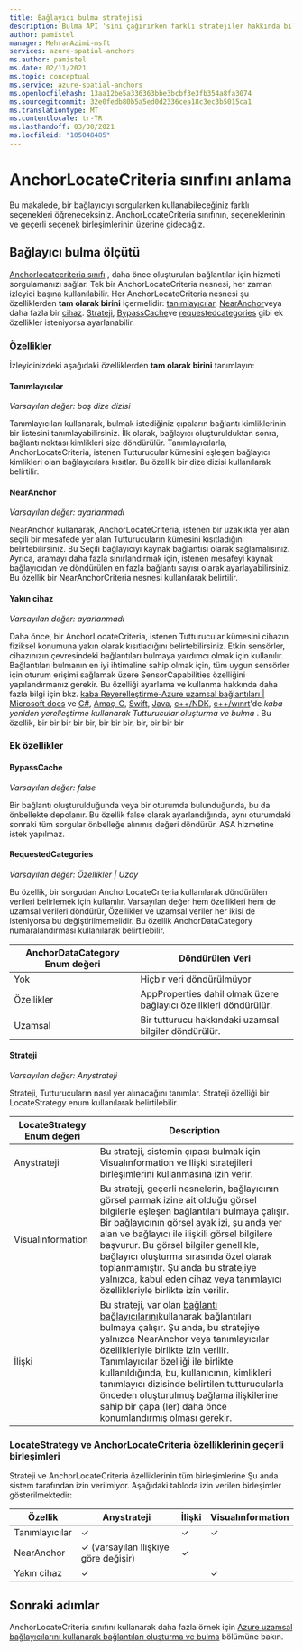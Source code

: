 ```yaml
---
title: Bağlayıcı bulma stratejisi
description: Bulma API 'sini çağırırken farklı stratejiler hakkında bilgi edinin
author: pamistel
manager: MehranAzimi-msft
services: azure-spatial-anchors
ms.author: pamistel
ms.date: 02/11/2021
ms.topic: conceptual
ms.service: azure-spatial-anchors
ms.openlocfilehash: 13aa12be5a336363bbe3bcbf3e3fb354a8fa3074
ms.sourcegitcommit: 32e0fedb80b5a5ed0d2336cea18c3ec3b5015ca1
ms.translationtype: MT
ms.contentlocale: tr-TR
ms.lasthandoff: 03/30/2021
ms.locfileid: "105048485"
---
```

# <a name="understanding-the-anchorlocatecriteria-class"></a>AnchorLocateCriteria sınıfını anlama
Bu makalede, bir bağlayıcıyı sorgularken kullanabileceğiniz farklı seçenekleri öğreneceksiniz. AnchorLocateCriteria sınıfının, seçeneklerinin ve geçerli seçenek birleşimlerinin üzerine gidecağız.

## <a name="anchor-locate-criteria"></a>Bağlayıcı bulma ölçütü
[Anchorlocatecriteria sınıfı](/dotnet/api/microsoft.azure.spatialanchors.anchorlocatecriteria) , daha önce oluşturulan bağlantılar için hizmeti sorgulamanızı sağlar. Tek bir AnchorLocateCriteria nesnesi, her zaman izleyici başına kullanılabilir. Her AnchorLocateCriteria nesnesi şu özelliklerden **tam olarak birini** Içermelidir: [tanımlayıcılar](#identifiers), [NearAnchor](#nearanchor)veya daha fazla bir [cihaz](#neardevice). [Strateji](#strategy), [BypassCache](#bypasscache)ve [requestedcategories](#requestedcategories) gibi ek özellikler isteniyorsa ayarlanabilir. 

### <a name="properties"></a>Özellikler
İzleyicinizdeki aşağıdaki özelliklerden **tam olarak birini** tanımlayın:
#### <a name="identifiers"></a>Tanımlayıcılar
*Varsayılan değer: boş dize dizisi*

Tanımlayıcıları kullanarak, bulmak istediğiniz çıpaların bağlantı kimliklerinin bir listesini tanımlayabilirsiniz. İlk olarak, bağlayıcı oluşturulduktan sonra, bağlantı noktası kimlikleri size döndürülür. Tanımlayıcılarla, AnchorLocateCriteria, istenen Tutturucular kümesini eşleşen bağlayıcı kimlikleri olan bağlayıcılara kısıtlar. Bu özellik bir dize dizisi kullanılarak belirtilir. 

#### <a name="nearanchor"></a>NearAnchor
*Varsayılan değer: ayarlanmadı*

NearAnchor kullanarak, AnchorLocateCriteria, istenen bir uzaklıkta yer alan seçili bir mesafede yer alan Tutturucuların kümesini kısıtladığını belirtebilirsiniz. Bu Seçili bağlayıcıyı kaynak bağlantısı olarak sağlamalısınız. Ayrıca, aramayı daha fazla sınırlandırmak için, istenen mesafeyi kaynak bağlayıcıdan ve döndürülen en fazla bağlantı sayısı olarak ayarlayabilirsiniz.
Bu özellik bir NearAnchorCriteria nesnesi kullanılarak belirtilir.

#### <a name="neardevice"></a>Yakın cihaz
*Varsayılan değer: ayarlanmadı*

Daha önce, bir AnchorLocateCriteria, istenen Tutturucular kümesini cihazın fiziksel konumuna yakın olarak kısıtladığını belirtebilirsiniz. Etkin sensörler, cihazınızın çevresindeki bağlantıları bulmaya yardımcı olmak için kullanılır. Bağlantıları bulmanın en iyi ihtimaline sahip olmak için, tüm uygun sensörler için oturum erişimi sağlamak üzere SensorCapabilities özelliğini yapılandırmanız gerekir. Bu özelliği ayarlama ve kullanma hakkında daha fazla bilgi için bkz. [kaba Reyerelleştirme-Azure uzamsal bağlantıları | Microsoft docs](./coarse-reloc.md) ve [C#](../how-tos/set-up-coarse-reloc-unity.md), [Amaç-C](../how-tos/set-up-coarse-reloc-unity.md), [Swift](../how-tos/set-up-coarse-reloc-swift.md), [Java](../how-tos/set-up-coarse-reloc-java.md), [c++/NDK](../how-tos/set-up-coarse-reloc-cpp-ndk.md), [c++/wınrt](../how-tos/set-up-coarse-reloc-cpp-winrt.md)'de *kaba yeniden yerelleştirme kullanarak Tutturucular oluşturma ve bulma* .
Bu özellik, bir bir bir bir bir, bir bir bir, bir, bir bir bir

### <a name="additional-properties"></a>Ek özellikler
#### <a name="bypasscache"></a>BypassCache
*Varsayılan değer: false*

Bir bağlantı oluşturulduğunda veya bir oturumda bulunduğunda, bu da önbellekte depolanır.  Bu özellik false olarak ayarlandığında, aynı oturumdaki sonraki tüm sorgular önbelleğe alınmış değeri döndürür. ASA hizmetine istek yapılmaz.

#### <a name="requestedcategories"></a>RequestedCategories
*Varsayılan değer: Özellikler | Uzay*

Bu özellik, bir sorgudan AnchorLocateCriteria kullanılarak döndürülen verileri belirlemek için kullanılır. Varsayılan değer hem özellikleri hem de uzamsal verileri döndürür, Özellikler ve uzamsal veriler her ikisi de isteniyorsa bu değiştirilmemelidir. Bu özellik AnchorDataCategory numaralandırması kullanılarak belirtilebilir.

AnchorDataCategory Enum değeri | Döndürülen Veri
-----|------------
Yok | Hiçbir veri döndürülmüyor
Özellikler| AppProperties dahil olmak üzere bağlayıcı özellikleri döndürülür.
Uzamsal| Bir tutturucu hakkındaki uzamsal bilgiler döndürülür.

#### <a name="strategy"></a>Strateji
*Varsayılan değer: Anystrateji*

Strateji, Tutturucuların nasıl yer alınacağını tanımlar. Strateji özelliği bir LocateStrategy enum kullanılarak belirtilebilir.

LocateStrategy Enum değeri | Description
---------------|------------
Anystrateji | Bu strateji, sistemin çıpası bulmak için Visualınformation ve Ilişki stratejileri birleşimlerini kullanmasına izin verir. 
Visualınformation|Bu strateji, geçerli nesnelerin, bağlayıcının görsel parmak izine ait olduğu görsel bilgilerle eşleşen bağlantıları bulmaya çalışır. Bir bağlayıcının görsel ayak izi, şu anda yer alan ve bağlayıcı ile ilişkili görsel bilgilere başvurur. Bu görsel bilgiler genellikle, bağlayıcı oluşturma sırasında özel olarak toplanmamıştır. Şu anda bu stratejiye yalnızca, kabul eden cihaz veya tanımlayıcı özellikleriyle birlikte izin verilir.
İlişki|Bu strateji, var olan [bağlantı bağlayıcılarını](./anchor-relationships-way-finding.md#connect-anchors)kullanarak bağlantıları bulmaya çalışır. Şu anda, bu stratejiye yalnızca NearAnchor veya tanımlayıcılar özellikleriyle birlikte izin verilir. Tanımlayıcılar özelliği ile birlikte kullanıldığında, bu, kullanıcının, kimlikleri tanımlayıcı dizisinde belirtilen tutturucularla önceden oluşturulmuş bağlama ilişkilerine sahip bir çapa (ler) daha önce konumlandırmış olması gerekir. 


### <a name="valid-combinations-of-locatestrategy-and-anchorlocatecriteria-properties"></a>LocateStrategy ve AnchorLocateCriteria özelliklerinin geçerli birleşimleri 

Strateji ve AnchorLocateCriteria özelliklerinin tüm birleşimlerine Şu anda sistem tarafından izin verilmiyor. Aşağıdaki tabloda izin verilen birleşimler gösterilmektedir:



Özellik | Anystrateji | İlişki | Visualınformation
-------- | ------------|--------------|-------------------
Tanımlayıcılar | &check;    | &check;     | &check;
NearAnchor  | &check;   (varsayılan Ilişkiye göre değişir) | &check;    | 
Yakın cihaz  | &check;    |   | &check;




## <a name="next-steps"></a>Sonraki adımlar

AnchorLocateCriteria sınıfını kullanarak daha fazla örnek için [Azure uzamsal bağlayıcılarını kullanarak bağlantıları oluşturma ve bulma](../create-locate-anchors-overview.md) bölümüne bakın.